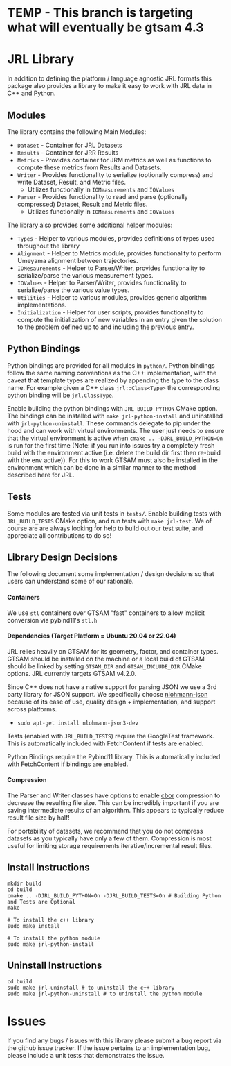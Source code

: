 # TEMP - This branch is targeting what will eventually be gtsam 4.3

# JRL Library

In addition to defining the platform / language agnostic JRL formats this package also provides a library to make it easy to work with JRL data in C++ and Python. 

## Modules 
The library contains the following Main Modules:
* `Dataset` - Container for JRL Datasets
* `Results` - Container for JRR Results
* `Metrics` - Provides container for JRM metrics as well as functions to compute these metrics from Results and Datasets.
* `Writer` -  Provides functionality to serialize (optionally compress) and write Dataset, Result, and Metric files.
  * Utilizes functionally in `IOMeasurements` and `IOValues`
* `Parser` - Provides functionality to read and parse (optionally compressed) Dataset, Result and Metric files.
  * Utilizes functionally in `IOMeasurements` and `IOValues`

The library also provides some additional helper modules:
* `Types` - Helper to various modules, provides definitions of types used throughout the library
* `Alignment` - Helper to Metrics module, provides functionality to perform Umeyama alignment between trajectories.
* `IOMesaurements` - Helper to Parser/Writer, provides functionality to serialize/parse the various measurement types.
* `IOValues` - Helper to Parser/Writer, provides functionality to serialize/parse the various value types.
* `Utilities` - Helper to various modules, provides generic algorithm implementations.
* `Initialization` - Helper for user scripts, provides functionality to compute the initialization of new variables in an entry given the solution to the problem defined up to and including the previous entry.

## Python Bindings
Python bindings are provided for all modules in `python/`. Python bindings follow the same naming conventions as the C++ implementation, with the caveat that template types are realized by appending the type to the class name. For example given a C++ class `jrl::Class<Type>` the corresponding python binding will be `jrl.ClassType`. 

Enable building the python bindings with `JRL_BUILD_PYTHON` CMake option. The bindings can be installed with `make jrl-python-install` and uninstalled with `jrl-python-uninstall`. These commands delegate to pip under the hood and can work with virtual environments. The user just needs to ensure that the virtual environment is active when `cmake .. -DJRL_BUILD_PYTHON=On` is run for the first time (Note: if you run into issues try a completely fresh build with the environment active (i.e. delete the build dir first then re-build with the env active)). For this to work GTSAM must also be installed in the environment which can be done in a similar manner to the method described here for JRL.

## Tests
Some modules are tested via unit tests in `tests/`. Enable building tests with `JRL_BUILD_TESTS` CMake option, and run tests with `make jrl-test`. We of course are are always looking for help to build out our test suite, and appreciate all contributions to do so!

## Library Design Decisions
The following document some implementation / design decisions so that users can understand some of our rationale.


#### Containers
We use `stl` containers over GTSAM "fast" containers to allow implicit conversion via pybind11's `stl.h`

#### Dependencies (Target Platform = Ubuntu 20.04 or 22.04)
JRL relies heavily on GTSAM for its geometry, factor, and container types. GTSAM should be installed on the machine or a local build of GTSAM should be linked by setting `GTSAM_DIR` and `GTSAM_INCLUDE_DIR` CMake options. JRL currently targets GTSAM v4.2.0.

Since C++ does not have a native support for parsing JSON we use a 3rd party library for JSON support. We specifically choose [nlohmann-json](https://github.com/nlohmann/json) because of its ease of use, quality design + implementation, and support across platforms.
* `sudo apt-get install nlohmann-json3-dev`

Tests (enabled with `JRL_BUILD_TESTS`) require the GoogleTest framework. This is automatically included with FetchContent if tests are enabled.

Python Bindings require the Pybind11 library. This is automatically included with FetchContent if bindings are enabled.

#### Compression
The Parser and Writer classes have options to enable [cbor](https://cbor.io/) compression to decrease the resulting file size. This can be incredibly important if you are saving intermediate results of an algorithm. This appears to typically reduce result file size by half!

For portability of datasets, we recommend that you do not compress datasets as you typically have only a few of them. Compression is most useful for limiting storage requirements iterative/incremental result files. 

## Install Instructions
```
mkdir build
cd build
cmake .. -DJRL_BUILD_PYTHON=On -DJRL_BUILD_TESTS=On # Building Python and Tests are Optional
make

# To install the c++ library
sudo make install

# To install the python module
sudo make jrl-python-install
```

## Uninstall Instructions
```
cd build
sudo make jrl-uninstall # to uninstall the c++ library
sudo make jrl-python-uninstall # to uninstall the python module
```

# Issues
If you find any bugs / issues with this library please submit a bug report via the github issue tracker. If the issue pertains to an implementation bug, please include a unit tests that demonstrates the issue.